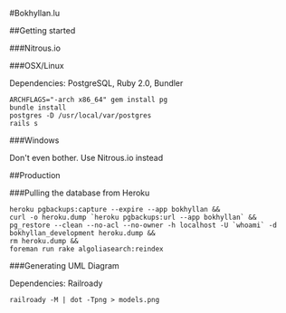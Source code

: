 #Bokhyllan.lu

##Getting started

###Nitrous.io

###OSX/Linux

Dependencies: PostgreSQL, Ruby 2.0, Bundler

    ARCHFLAGS="-arch x86_64" gem install pg
    bundle install
    postgres -D /usr/local/var/postgres
    rails s

###Windows

Don't even bother. Use Nitrous.io instead

##Production

###Pulling the database from Heroku

    heroku pgbackups:capture --expire --app bokhyllan &&
    curl -o heroku.dump `heroku pgbackups:url --app bokhyllan` &&
    pg_restore --clean --no-acl --no-owner -h localhost -U `whoami` -d bokhyllan_development heroku.dump &&
    rm heroku.dump &&
    foreman run rake algoliasearch:reindex

###Generating UML Diagram

Dependencies: Railroady

    railroady -M | dot -Tpng > models.png
